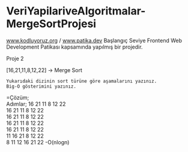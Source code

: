 # VeriYapilariveAlgoritmalar-MergeSortProjesi
www.kodluyoruz.org / www.patika.dev Başlangıç Seviye Frontend Web Development Patikası kapsamında yapılmış bir projedir.  

Proje 2

[16,21,11,8,12,22] -> Merge Sort

    Yukarıdaki dizinin sort türüne göre aşamalarını yazınız.
    Big-O gösterimini yazınız. 
    
=Çözüm;  
Adımlar;
          16 21 11 8 12 22  
      16 21 11              8 12 22  
      16 21    11          8 12    22  
    16    21    11        8     12     22  
      16 21    11           8 12      22  
       11 16 21               8 12 22  
              8 11 12 16 21 22
     -O(nlogn)
     
     
